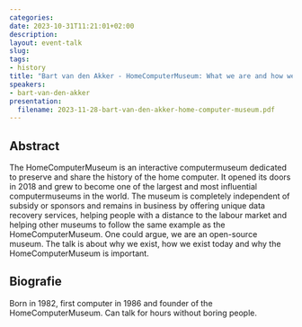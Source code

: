 ```yaml
---
categories:
date: 2023-10-31T11:21:01+02:00
description:
layout: event-talk
slug:
tags:
- history
title: "Bart van den Akker - HomeComputerMuseum: What we are and how we share the history"
speakers:
- bart-van-den-akker
presentation:
  filename: 2023-11-28-bart-van-den-akker-home-computer-museum.pdf
---
```


## Abstract

The HomeComputerMuseum is an interactive computermuseum dedicated to preserve and share the history of the home computer. It opened its doors in 2018 and grew to become one of the largest and most influential computermuseums in the world. The museum is completely independent of subsidy or sponsors and remains in business by offering unique data recovery services, helping people with a distance to the labour market and helping other museums to follow the same example as the HomeComputerMuseum. One could argue, we are an open-source museum. The talk is about why we exist, how we exist today and why the HomeComputerMuseum is important.

## Biografie

Born in 1982, first computer in 1986 and founder of the HomeComputerMuseum. Can talk for hours without boring people.
